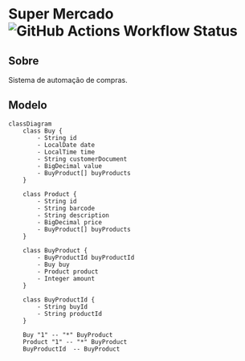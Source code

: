 # Super Mercado ![GitHub Actions Workflow Status](https://img.shields.io/github/actions/workflow/status/abnerjosefelixbarbosa/super-mercado/maven?branch=main)


## Sobre

Sistema de automação de compras.

## Modelo

```mermaid
classDiagram
    class Buy {
        - String id
        - LocalDate date
        - LocalTime time
        - String customerDocument
        - BigDecimal value
        - BuyProduct[] buyProducts 
    }
    
    class Product {
        - String id
        - String barcode
        - String description
        - BigDecimal price
        - BuyProduct[] buyProducts 
    }
    
    class BuyProduct {
        - BuyProductId buyProductId 
        - Buy buy
        - Product product
        - Integer amount
    }
    
    class BuyProductId {
        - String buyId
        - String productId
    }
    
    Buy "1" -- "*" BuyProduct
    Product "1" -- "*" BuyProduct
    BuyProductId  -- BuyProduct 
```
